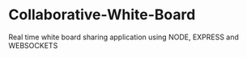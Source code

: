 # Collaborative-White-Board
Real time white board sharing application using NODE, EXPRESS and WEBSOCKETS
